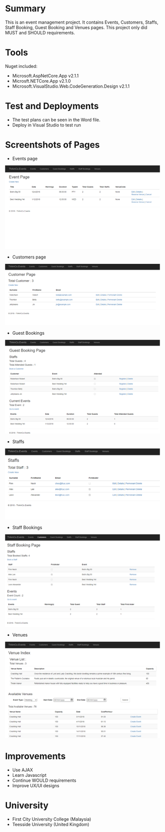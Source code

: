 # Summary

This is an event management project. It contains Events, Customers, Staffs, Staff Booking, Guest Booking and Venues pages. This project only did MUST and SHOULD requirements.


# Tools
Nuget included:
- Microsoft.AspNetCore.App v2.1.1
- Microsft.NETCore.App v2.1.0
- Microsoft.VisualStudio.Web.CodeGeneration.Design v2.1.1

# Test and Deployments

- The test plans can be seen in the Word file.
- Deploy in Visual Studio to test run

# Screentshots of Pages

+ Events page

![Events](https://github.com/neohks/WAS---B1472---NeohKimSeng/blob/master/screenshots/events.PNG)


+ Customers page

![Customers](https://github.com/neohks/WAS---B1472---NeohKimSeng/blob/master/screenshots/customers.PNG)


+ Guest Bookings

![Guest Bookings](https://github.com/neohks/WAS---B1472---NeohKimSeng/blob/master/screenshots/guestbooking.PNG)


+ Staffs

![Staffs](https://github.com/neohks/WAS---B1472---NeohKimSeng/blob/master/screenshots/staffs.PNG)


+ Staff Bookings

![StaffBookings](https://github.com/neohks/WAS---B1472---NeohKimSeng/blob/master/screenshots/staffbooking.PNG)

+ Venues

![Venues](https://github.com/neohks/WAS---B1472---NeohKimSeng/blob/master/screenshots/venues.PNG)


# Improvements

- Use AJAX
- Learn Javascript
- Continue WOULD requirements
- Improve UX/UI designs

# University
- First City University College (Malaysia)
- Teesside University (United Kingdom)
